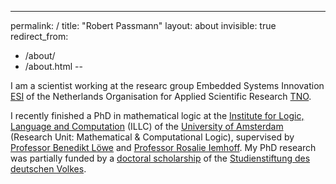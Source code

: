 ---
permalink: /
title: "Robert Passmann"
layout: about
invisible: true
redirect_from: 
  - /about/
  - /about.html
--

I am a scientist working at the researc group Embedded Systems Innovation [ESI](https://esi.nl) of the Netherlands Organisation for Applied Scientific Research [TNO](https://tno.nl).

I recently finished a PhD in mathematical logic at the [Institute for Logic, Language and Computation](http://www.illc.uva.nl) (ILLC) of the [University of Amsterdam](http://www.uva.nl/) (Research Unit: Mathematical & Computational Logic), supervised by [Professor Benedikt Löwe](https://www.math.uni-hamburg.de/home/loewe/) and [Professor Rosalie Iemhoff](https://www.uu.nl/medewerkers/RIemhoff). My PhD research was partially funded by a [doctoral scholarship](https://www.studienstiftung.de/en/promotion/) of the [Studienstiftung des deutschen Volkes](https://www.studienstiftung.de). 
